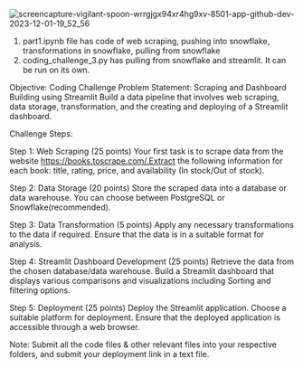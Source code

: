 ![screencapture-vigilant-spoon-wrrgjgx94xr4hg9xv-8501-app-github-dev-2023-12-01-19_52_56](https://github.com/amarshs/coding-challenge-3/assets/152249539/a500a41d-ecc5-4cb7-8378-e83a709f438d)

1. part1.ipynb file has code of web scraping, pushing into snowflake, transformations in snowflake, pulling from snowflake
2. coding_challenge_3.py has pulling from snowflake and streamlit. It can be run on its own.
   
Objective:
Coding Challenge Problem Statement: Scraping and Dashboard Building using Streamlit 
Build a data pipeline that involves web scraping, data storage, transformation, and the creating and deploying of a Streamlit dashboard. 

Challenge Steps: 

Step 1: Web Scraping (25 points) 
Your first task is to scrape data from the website https://books.toscrape.com/.Extract the following information for each book: title, rating, price, and availability (In stock/Out of stock). 

Step 2: Data Storage (20 points) 
Store the scraped data into a database or data warehouse. You can choose between PostgreSQL or Snowflake(recommended). 

Step 3: Data Transformation (5 points) 
Apply any necessary transformations to the data if required. Ensure that the data is in a suitable format for analysis. 

Step 4: Streamlit Dashboard Development (25 points) 
Retrieve the data from the chosen database/data warehouse. Build a Streamlit dashboard that displays various comparisons and visualizations including Sorting and filtering options. 

Step 5: Deployment (25 points) 
Deploy the Streamlit application. Choose a suitable platform for deployment. Ensure that the deployed application is accessible through a web browser. 
 
Note: Submit all the code files & other relevant files into your respective folders, and submit your deployment link in a text file. 
